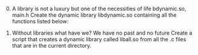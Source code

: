 0. A library is not a luxury but one of the necessities of life
bdynamic.so, main.h
Create the dynamic library libdynamic.so containing all the functions listed below:


1. Without libraries what have we? We have no past and no future
Create a script that creates a dynamic library called liball.so from all the .c files that are in the current directory.
